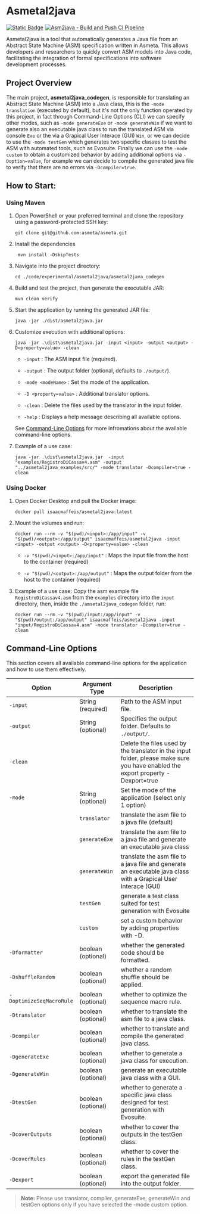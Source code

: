 # Asmetal2java
[![Static Badge](https://img.shields.io/badge/asmeta-main_repository-black?style=social&logo=github&link=https%3A%2F%2Fgithub.com%2Fasmeta%2Fasmeta)](https://github.com/asmeta/asmeta)
[![Asm2java - Build and Push CI Pipeline](https://github.com/asmeta/asmeta/actions/workflows/asmetal2java_pipeline.yml/badge.svg)](https://github.com/asmeta/asmeta/actions/workflows/asmetal2java_pipeline.yml)

Asmetal2java is a tool that automatically generates a Java file from an Abstract State Machine (ASM)
specification written in Asmeta. This allows developers and researchers to quickly convert ASM 
models into Java code, facilitating the integration of formal specifications into software 
development processes.

## Project Overview

The main project, **asmetal2java_codegen**, is responsible for translating an Abstract State Machine (ASM) into a Java class,
this is the `-mode translation` (executed by default), but it's not the only function operated by this project, in fact through Command-Line Options (CLI)
we can specify other modes, such as `-mode generateExe` or `-mode generateWin` if we want to generate also an executable java class to run the translated ASM
via console `Exe` or the via a Grapical User Interace (GUI) `Win`, or we can decide to use the `-mode testGen` which generates two specific classes
to test the ASM with automated tools, such as Evosuite. 
Finally we can use the `-mode custom` to obtain a customized behavior by adding additional options via `-Doption=value`, for example we can decide to compile the
generated java file to verify that there are no errors via `-Dcompiler=true`.

## How to Start:

### Using Maven
1. Open PowerShell or your preferred terminal and clone the repository using a password-protected SSH key:
    ```shell
    git clone git@github.com:asmeta/asmeta.git
    ```

2. Inatall the dependencies
   ```shell
    mvn install -DskipTests
    ```

3. Navigate into the project directory:
    ```shell
    cd ./code/experimental/asmetal2java/asmetal2java_codegen
    ```

4. Build and test the project, then generate the executable JAR:
    ```shell
    mvn clean verify
    ```

5. Start the application by running the generated JAR file:
    ```shell
    java -jar ./dist/asmetal2java.jar 
     ```

6. Customize execution with additional options:
    ```shell
   java -jar .\dist\asmetal2java.jar -input <input> -output <output> -D<property=value> -clean
    ```
    - `-input` : The ASM input file (required).

    - `-output` : The output folder (optional, defaults to `./output/`).

    - `-mode <modeName>` : Set the mode of the application.

    - `-D <property=value>` : Additional translator options.

    - `-clean` : Delete the files used by the translator in the input folder.
      
    - `-help` : Displays a help message describing all available options.

    See [Command-Line Options](#Command-Line_Options) for more infromations about the available command-line options.

8. Example of a use case:
    ```shell
    java -jar .\dist\asmetal2java.jar  -input "examples/RegistroDiCassav4.asm" -output "../asmetal2java_examples/src/" -mode translator -Dcompiler=true -clean
     ```

### Using Docker

1. Open Docker Desktop and pull the Docker image:
    ```shell
    docker pull isaacmaffeis/asmetal2java:latest
    ```

2. Mount the volumes and run:
    ```shell
    docker run --rm -v "$(pwd)/<input>:/app/input" -v "$(pwd)/<output>:/app/output" isaacmaffeis/asmetal2java -input <input> -output <output> -D<property=value> -clean
    ```

    - `-v "$(pwd)/<input>:/app/input"` : Maps the input file from the host to the container (required)

    - `-v "$(pwd)/<output>:/app/output"` : Maps the output folder from the host to the container (required)

3. Example of a use case:
   Copy the asm example file `RegistroDiCassav4.asm` from the `examples` directory into the `input` directory, 
   then, inside the `./amsetal2java_codegen` folder, run:
    ```shell
    docker run --rm -v "$(pwd)/input:/app/input" -v "$(pwd)/output:/app/output" isaacmaffeis/asmetal2java -input "input/RegistroDiCassav4.asm" -mode translator -Dcompiler=true -clean
    ```
## Command-Line Options

This section covers all available command-line options for the application and how to use them effectively.

 | Option  | Argument Type | Description |
 |---------|---------------|-------------|
 | `-input` | String (required) | Path to the ASM input file. |
 | `-output` | String (optional) | Specifies the output folder. Defaults to `./output/`. |  
 | `-clean` | |  Delete the files used by the translator in the input folder, please make sure you have enabled the export property -Dexport=true |
 | `-mode` | String (optional) | Set the mode of the application (select only 1 option) |
 | | `translator` | translate the asm file to a java file (default) |
 | | `generateExe` | translate the asm file to a java file and generate an executable java class |
 | | `generateWin` |  translate the asm file to a java file and generate an executable java class with a Grapical User Interace (GUI) |
 | | `testGen` |  generate a test class suited for test generation with Evosuite |
 | | `custom` |  set a custom behavior by adding properties with -D. |
 | `-Dformatter` | boolean (optional) | whether the generated code should be formatted. |
 | `-DshuffleRandom` | boolean (optional) |  whether a random shuffle should be applied. |
 | `-DoptimizeSeqMacroRule` | boolean (optional) | whether to optimize the sequence macro rule. |
 | `-Dtranslator` | boolean (optional) | whether to  translate the asm file to a java class. |
 | `-Dcompiler` | boolean (optional) | whether to translate and compile the generated java class. |
 | `-DgenerateExe` | boolean (optional) | whether to generate a java class for execution. |
 | `-DgenerateWin` | boolean (optional) | generate an executable java class with a GUI. |
 | `-DtestGen` | boolean (optional) | whether to  generate a specific java class designed for test generation with Evosuite. |
 | `-DcoverOutputs` | boolean (optional) | whether to  cover the outputs in the testGen class. |
 | `-DcoverRules` | boolean (optional) | whether to cover the rules in the testGen class. |
 | `-Dexport` | boolean (optional) | export the generated file into the output folder. |

 > **Note:** Please use translator, compiler, generateExe, generateWin and testGen options only if you have selected the -mode custom option.
